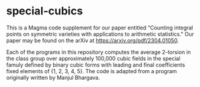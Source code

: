 # special-cubics

This is a Magma code supplement for our paper entitled "Counting integral points on symmetric varieties with applications to arithmetic statistics." Our paper may be found on the arXiv at https://arxiv.org/pdf/2304.01050.

Each of the programs in this repository computes the average 2-torsion in the class group over approximately 100,000 cubic fields in the special famuly defined by binary cubic forms with leading and final coefficients fixed elements of {1, 2, 3, 4, 5}. The code is adapted from a program originally written by Manjul Bhargava.

